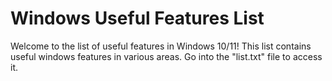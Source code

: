 # Windows Useful Features List
Welcome to the list of useful features in Windows 10/11!
This list contains useful windows features in various areas.
Go into the "list.txt" file to access it.
